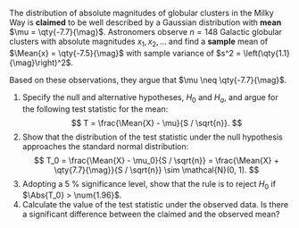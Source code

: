 The distribution of absolute magnitudes of globular clusters in the Milky Way is **claimed**
to be well described by a Gaussian distribution with **mean** $\mu = \qty{-7.7}{\mag}$.
Astronomers observe $n = 148$ Galactic globular clusters with absolute magnitudes $x_1, x_2, \ldots$
and find a **sample** mean of $\Mean{x} = \qty{-7.5}{\mag}$ with sample variance of $s^2 = \left(\qty{1.1}{\mag}\right)^2$.

Based on these observations, they argue that $\mu \neq \qty{-7.7}{\mag}$.

1.  Specify the null and alternative hypotheses, $H_0$ and $H_a$, and argue for the following
    test statistic for the mean:
    $$
        T = \frac{\Mean{X} - \mu}{S / \sqrt{n}}.
    $$
1.  Show that the distribution of the test statistic under the null hypothesis
    approaches the standard normal distribution:
    $$
        T_0 =
        \frac{\Mean{X} - \mu_0}{S / \sqrt{n}} =
        \frac{\Mean{X} + \qty{7.7}{\mag}}{S / \sqrt{n}} \sim
        \mathcal{N}(0, 1).
    $$
1.  Adopting a $\qty{5}{\percent}$ significance level, show that the rule is to reject $H_0$
    if $\Abs{T_0} > \num{1.96}$.
1.  Calculate the value of the test statistic under the observed data. Is there a significant
    difference between the claimed and the observed mean?
